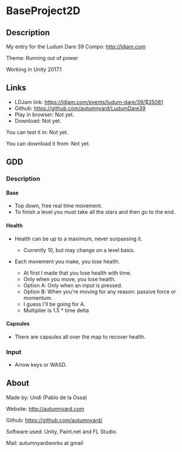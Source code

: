 # BaseProject2D

## Description
My entry for the Ludum Dare 39 Compo: http://ldjam.com

Theme: Running out of power

Working in Unity 2017.1

## Links
- LDJam link: https://ldjam.com/events/ludum-dare/39/$35081
- Github: https://github.com/autumnyard/LudumDare39
- Play in browser: Not yet.
- Download: Not yet.

You can test it in: Not yet.

You can download it from: Not yet.

## GDD

### Description ###

#### Base
- Top down, free real time movement.
- To finish a level you must take all the stars and then go to the end.

#### Health
- Health can be up to a maximum, never surpassing it.
  - Currently 10, but may change on a level basis.
  
- Each movement you make, you lose health.
  - At first I made that you lose health with time.
  - Only when you move, you lose health.
  - Option A: Only when an input is pressed.
  - Option B: When you're moving for any reason: passive force or momentum.
  - I guess I'll be going for A.
  - Multiplier is 1.5 * time delta

#### Capsules
- There are capsules all over the map to recover health.


### Input ###
- Arrow keys or WASD.

## About

Made by: Undi (Pablo de la Ossa)

Website: http://autumnyard.com

Github: https://github.com/autumnyard/

Software used: Unity, Paint.net and FL Studio.

Mail: autumnyardworks at gmail

